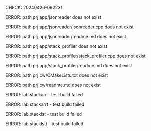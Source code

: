 CHECK: 20240426-092231
ERROR: path prj.app/jsonreader does not exist
ERROR: path prj.app/jsonreader/jsonreader.cpp does not exist
ERROR: path prj.app/jsonreader/readme.md does not exist
ERROR: path prj.app/stack_profiler does not exist
ERROR: path prj.app/stack_profiler/stack_profiler.cpp does not exist
ERROR: path prj.app/stack_profiler/readme.md does not exist
ERROR: path prj.cw/CMakeLists.txt does not exist
ERROR: path prj.cw/readme.md does not exist
ERROR: lab stackarr - test build failed
ERROR: lab stackarrt - test build failed
ERROR: lab stacklst - test build failed
ERROR: lab stacklstt - test build failed
